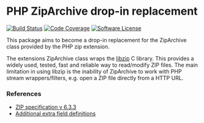 # PHP ZipArchive drop-in replacement

[![Build Status](https://travis-ci.org/iqb/ZipArchive.png?branch=master)](https://travis-ci.org/iqb/ZipArchive)
[![Code Coverage](https://scrutinizer-ci.com/g/iqb/ZipArchive/badges/coverage.png?b=master)](https://scrutinizer-ci.com/g/iqb/ZipArchive)
[![Software License](https://img.shields.io/badge/License-LGPL%20V3-brightgreen.svg?style=flat-square)](LICENSE)

This package aims to become a drop-in replacement for the ZipArchive class provided by the PHP zip extension.

The extensions ZipArchive class wraps the [libzip](https://libzip.org/) C library.
This provides a widely used, tested, fast and reliable way to read/modify ZIP files.
The main limitation in using libzip is the inability of ZipArchive to work with PHP stream wrappers/filters,
 e.g. open a ZIP file directly from a HTTP URL. 

### References
- [ZIP specification v 6.3.3](https://www.loc.gov/preservation/digital/formats/digformatspecs/APPNOTE(20120901)_Version_6.3.3.txt)
- [Additional extra field definitions](https://github.com/nih-at/libzip/blob/master/docs/extrafld.txt)
